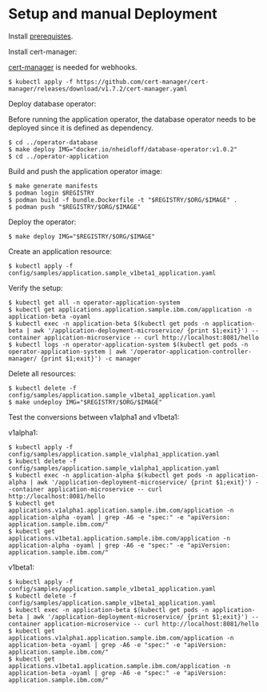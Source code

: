 # Setup and manual Deployment

Install [prerequistes](Prerequisites.md).

Install cert-manager:

[cert-manager](https://github.com/cert-manager/cert-manager) is needed for webhooks.

```
$ kubectl apply -f https://github.com/cert-manager/cert-manager/releases/download/v1.7.2/cert-manager.yaml
```

Deploy database operator:

Before running the application operator, the database operator needs to be deployed since it is defined as dependency.

```
$ cd ../operator-database
$ make deploy IMG="docker.io/nheidloff/database-operator:v1.0.2"
$ cd ../operator-application
```

Build and push the application operator image:

```
$ make generate manifests
$ podman login $REGISTRY
$ podman build -f bundle.Dockerfile -t "$REGISTRY/$ORG/$IMAGE" .
$ podman push "$REGISTRY/$ORG/$IMAGE"
```

Deploy the operator:

```
$ make deploy IMG="$REGISTRY/$ORG/$IMAGE"
```

Create an application resource: 

```
$ kubectl apply -f config/samples/application.sample_v1beta1_application.yaml
```

Verify the setup:

```
$ kubectl get all -n operator-application-system
$ kubectl get applications.application.sample.ibm.com/application -n application-beta -oyaml
$ kubectl exec -n application-beta $(kubectl get pods -n application-beta | awk '/application-deployment-microservice/ {print $1;exit}') --container application-microservice -- curl http://localhost:8081/hello
$ kubectl logs -n operator-application-system $(kubectl get pods -n operator-application-system | awk '/operator-application-controller-manager/ {print $1;exit}') -c manager
```

Delete all resources:

```
$ kubectl delete -f config/samples/application.sample_v1beta1_application.yaml
$ make undeploy IMG="$REGISTRY/$ORG/$IMAGE"
```

Test the conversions between v1alpha1 and v1beta1:

v1alpha1:

```
$ kubectl apply -f config/samples/application.sample_v1alpha1_application.yaml
$ kubectl delete -f config/samples/application.sample_v1alpha1_application.yaml
$ kubectl exec -n application-alpha $(kubectl get pods -n application-alpha | awk '/application-deployment-microservice/ {print $1;exit}') --container application-microservice -- curl http://localhost:8081/hello
$ kubectl get applications.v1alpha1.application.sample.ibm.com/application -n application-alpha -oyaml | grep -A6 -e "spec:" -e "apiVersion: application.sample.ibm.com/" 
$ kubectl get applications.v1beta1.application.sample.ibm.com/application -n application-alpha -oyaml | grep -A6 -e "spec:" -e "apiVersion: application.sample.ibm.com/" 
```

v1beta1:

```
$ kubectl apply -f config/samples/application.sample_v1beta1_application.yaml
$ kubectl delete -f config/samples/application.sample_v1beta1_application.yaml
$ kubectl exec -n application-beta $(kubectl get pods -n application-beta | awk '/application-deployment-microservice/ {print $1;exit}') --container application-microservice -- curl http://localhost:8081/hello
$ kubectl get applications.v1alpha1.application.sample.ibm.com/application -n application-beta -oyaml | grep -A6 -e "spec:" -e "apiVersion: application.sample.ibm.com/" 
$ kubectl get applications.v1beta1.application.sample.ibm.com/application -n application-beta -oyaml | grep -A6 -e "spec:" -e "apiVersion: application.sample.ibm.com/" 
```